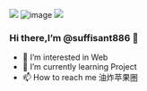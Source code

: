 ![](https://github-readme-stats.vercel.app/api?username=suffisant886&show_icons=true&theme=tokyonight) 
![image](https://gimg2.baidu.com/image_search/src=http%3A%2F%2Fhbimg.b0.upaiyun.com%2Fc71f2244f82c63d98ee2b72f1cfa889865d09ff05e31-1zo4uU_fw658&refer=http%3A%2F%2Fhbimg.b0.upaiyun.com&app=2002&size=f9999,10000&q=a80&n=0&g=0n&fmt=auto?sec=1654874639&t=f9e51a54203cbe2376225f1b42b352dd)
[![](https://github-readme-stats.vercel.app/api/top-langs/?username=suffisant886&text_color=adbac7&hide_border=true&hide_title=true&langs_count=10&bg_color=2d333b&count_private=true&layout=compact&include_all_commits=true&card_width=440)](https://github.com/suffisant?tab=repositories)
<!---[![Wakatime Stats](https://github-readme-stats.vercel.app/api/wakatime?username=suffisant886&layout=compact&langs_count=10)](https://github.com/anuraghazra/github-readme-stats)
--->


### Hi there,I’m @suffisant886 👋

- 👀 I’m interested in Web
- 🌱 I’m currently learning Project
- 📫 How to reach me 油炸苹果圈
<!---
suffisant886/suffisant886 is a ✨ special ✨ repository because its `README.md` (this file) appears on your GitHub profile.
You can click the Preview link to take a look at your changes.
--->

